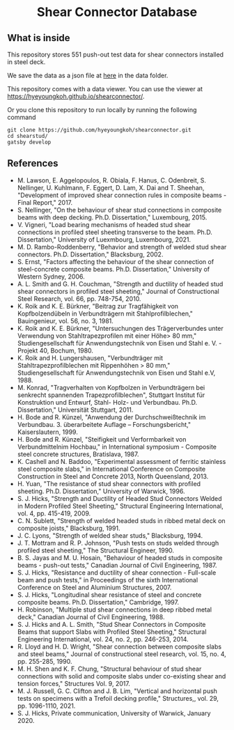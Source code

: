 <h1 align="center">
  Shear Connector Database
</h1>

## What is inside

<p>This repository stores 551 push-out test data for shear connectors installed in steel deck. 

We save the data as a json file at [here](./data/Pe.json) in the data folder. 

This repository comes with a data viewer. You can use the viewer at https://hyeyoungkoh.github.io/shearconnector/.

Or you clone this repository to run locally by running the following command
    
    git clone https://github.com/hyeyoungkoh/shearconnector.git
    cd shearstud/
    gatsby develop

## References
- M. Lawson, E. Aggelopoulos, R. Obiala, F. Hanus, C. Odenbreit, S. Nellinger, U. Kuhlmann, F. Eggert, D. Lam, X. Dai and T. Sheehan, "Development of improved shear connection rules in composite beams - Final Report," 2017.
- S. Nellinger, "On the behaviour of shear stud connections in composite beams with deep decking. Ph.D. Dissertation," Luxembourg, 2015.
- V. Vigneri, "Load bearing mechanisms of headed stud shear connections in profiled steel sheeting transverse to the beam. Ph.D. Dissertation," University of Luexmbourg, Luxembourg, 2021.
- M. D. Rambo-Roddenberry, "Behavior and strength of welded stud shear connectors. Ph.D. Dissertation," Blacksburg, 2002.
- S. Ernst, "Factors affecting the behaviour of the shear connection of steel-concrete composite beams. Ph.D. Dissertation," University of Western Sydney, 2006.
- A. L. Smith and G. H. Couchman, "Strength and ductility of headed stud shear connectors in profiled steel sheeting," Journal of Constructional Steel Research, vol. 66, pp. 748-754, 2010. 
- K. Roik and K. E. Bürkner, "Beitrag zur Tragfähigkeit von Kopfbolzendübeln in Verbundträgern mit Stahlprofilblechen," Bauingenieur, vol. 56, no. 3, 1981. 
- K. Roik and K. E. Bürkner, "Untersuchungen des Trägerverbundes unter Verwendung von Stahltrapezprofilen mit einer Höhe> 80 mm," Studiengesellschaft für Anwendungstechnik von Eisen und Stahl e. V. - Projekt 40, Bochum, 1980.
- K. Roik and H. Lungershausen, "Verbundträger mit Stahltrapezprofilblechen mit Rippenhöhen > 80 mm," Studiengesellschaft für Anwendungstechnik von Eisen und Stahl e.V, 1988.
- M. Konrad, "Tragverhalten von Kopfbolzen in Verbundträgern bei senkrecht spannenden Trapezprofilblechen", Stuttgart Institut für Konstruktion und Entwurf, Stahl- Holz- und Verbundbau. Ph.D. Dissertation," Universität Stuttgart, 2011.
- H. Bode and R. Künzel, "Anwendung der Durchschweißtechnik im Verbundbau. 3. überarbeitete Auflage – Forschungsbericht," Kaiserslautern, 1999.
- H. Bode and R. Künzel, "Steifigkeit und Verformbarkeit von Verbundmittelnim Hochbau," in International symposium - Composite steel concrete structures, Bratislava, 1987. 
- K. Cashell and N. Baddoo, "Experimental assessment of ferritic stainless steel composite slabs," in International Conference on Composite Construction in Steel and Concrete 2013, North Queensland, 2013. 
- H. Yuan, "The resistance of stud shear connectors with profiled sheeting. Ph.D. Dissertation," University of Warwick, 1996.
- S. J. Hicks, "Strength and Ductility of Headed Stud Connectors Welded in Modern Profiled Steel Sheeting," Structural Engineering International, vol. 4, pp. 415-419, 2009. 
- C. N. Sublett, "Strength of welded headed studs in ribbed metal deck on composite joists," Blacksburg, 1991.
- J. C. Lyons, "Strength of welded shear studs," Blacksburg, 1994.
- J. T. Mottram and R. P. Johnson, "Push tests on studs welded through profiled steel sheeting," The Structural Engineer, 1990. 
- B. S. Jayas and M. U. Hosain, "Behaviour of headed studs in composite beams - push-out tests," Canadian Journal of Civil Engineering, 1987.
- S. J. Hicks, "Resistance and ductility of shear connection - Full-scale beam and push tests," in Proceedings of the sixth International Conference on Steel and Aluminium Structures, 2007.
- S. J. Hicks, "Longitudinal shear resistance of steel and concrete composite beams. Ph.D. Dissertation," Cambridge, 1997.
- H. Robinson, "Multiple stud shear connections in deep ribbed metal deck," Canadian Journal of Civil Engineering, 1988. 
- S. J. Hicks and A. L. Smith, "Stud Shear Connectors in Composite Beams that support Slabs with Profiled Steel Sheeting," Structural Engineering International, vol. 24, no. 2, pp. 246-253, 2014. 
- R. Lloyd and H. D. Wright, "Shear connection between composite slabs and steel beams," Journal of constructional steel research, vol. 15, no. 4, pp. 255-285, 1990.
- M. H. Shen and K. F. Chung, "Structural behaviour of stud shear connections with solid and composite slabs under co-existing shear and tension forces," Structures Vol. 9, 2017. 
- M. J. Russell, G. C. Clifton and J. B. Lim, "Vertical and horizontal push tests on specimens with a Trefoil decking profile," Structures,, vol. 29, pp. 1096-1110, 2021. 
- S. J. Hicks, Private communication, University of Warwick, January 2020.
